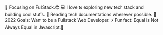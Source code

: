 🔭 Focusing on FullStack.😎
💻 I love to exploring new tech stack and building cool stuffs.
📰 Reading tech documentations whenever possible.
🥅 2022 Goals: Want to be a Fullstack Web Developer.
⚡ Fun fact: Equal is Not Always Equal in Javascript.🤣
